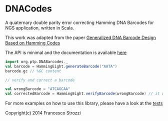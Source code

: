DNACodes
========

A quaternary double parity error correcting Hamming DNA Barcodes for NGS application, written in Scala.

This work was adapted from the paper [Generalized DNA Barcode Design Based on Hamming Codes](http://www.plosone.org/article/info%3Adoi%2F10.1371%2Fjournal.pone.0036852)

The API is minimal and the documentation is available [here](http://fstrozzi.github.io/DNACodes)

```scala
import org.ptp.DNABarcodes._
val barcode = HammingEight.generateBarcode("AATA")
barcode.gc // %GC content

// verify and correct a barcode

val wrongBarcode = "ATCAGCAA"
val correctedBarcode = HammingEight.verifyBarcode(wrongBarcode) // it wil be set to "NNNNN" if barcode can't be corrected

```


For more examples on how to use this library, please have a look at the [tests](https://github.com/fstrozzi/DNACodes/tree/master/src/test/scala)

Copyright(c) 2014 Francesco Strozzi


